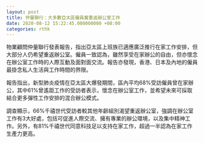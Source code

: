 ```yaml
---
layout: post
title: 仲量聯行：大多數亞太區僱員冀重返辦公室工作
date: 2020-08-12 15:22:45.000000000 +08:00
categories: rthk
---
```


物業顧問仲量聯行發表報告，指出亞太區上班族已適應廣泛推行在家工作安排，但大部分人仍希望重返辦公室。僱員一致認為，雖然享受在家辦公的自由，但亦懷念在辦公室工作時的人際互動及面對面交流。報告亦發現，香港、日本及內地的僱員最掛念私人生活與工作時間的界限。

報告指出，新型肺炎疫情在亞太區大爆發期間，區內平均68%受訪僱員曾在家辦公，其中61%曾遙距工作的受訪者表示，懷念在辦公室工作，並希望未來可採取結合更多彈性工作安排的混合辦公模式。

調查顯示，66%千禧世代受訪者較其他年齡組別渴望重返辦公室，強調在辦公室工作有3大好處，包括可促進人際交流、擁有專業的辦公環境，以及集中精神工作。另外，有81%千禧世代同意科技足以支持在家工作，超過一半認為在家工作生產力更高。
